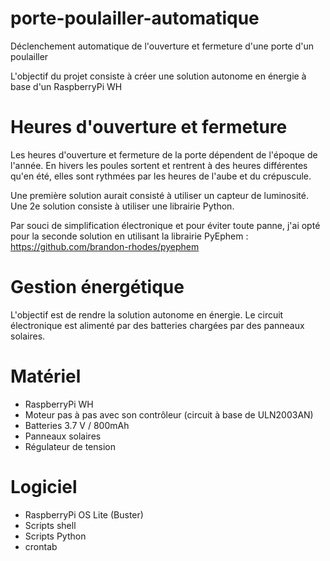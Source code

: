 # porte-poulailler-automatique
Déclenchement automatique de l'ouverture et fermeture d'une porte d'un poulailler

L'objectif du projet consiste à créer une solution autonome en énergie à base d'un RaspberryPi WH

# Heures d'ouverture et fermeture
Les heures d'ouverture et fermeture de la porte dépendent de l'époque de l'année.
En hivers les poules sortent et rentrent à des heures différentes qu'en été, elles sont rythmées par les heures de l'aube et du crépuscule.

Une première solution aurait consisté à utiliser un capteur de luminosité.
Une 2e solution consiste à utiliser une librairie Python.

Par souci de simplification électronique et pour éviter toute panne, j'ai opté pour la seconde solution en utilisant la librairie PyEphem : https://github.com/brandon-rhodes/pyephem

# Gestion énergétique
L'objectif est de rendre la solution autonome en énergie.
Le circuit électronique est alimenté par des batteries chargées par des panneaux solaires.

# Matériel
- RaspberryPi WH
- Moteur pas à pas avec son contrôleur (circuit à base de ULN2003AN)
- Batteries 3.7 V / 800mAh
- Panneaux solaires
- Régulateur de tension

# Logiciel
- RaspberryPi OS Lite (Buster)
- Scripts shell
- Scripts Python
- crontab
